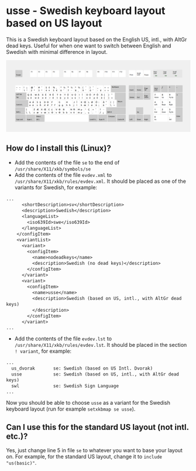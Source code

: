 usse - Swedish keyboard layout based on US layout
=================================================

This is a Swedish keyboard layout based on the English US, intl., with AltGr
dead keys. Useful for when one want to switch between English and Swedish with
minimal difference in layout.

![layout](usse.png)

## How do I install this (Linux)?

- Add the contents of the file `se` to the end of
  `/usr/share/X11/xkb/symbols/se`
- Add the contents of the file `evdev.xml` to
  `/usr/share/X11/xkb/rules/evdev.xml`. It should be placed as one of the
  variants for Swedish, for example:

```
...
      <shortDescription>sv</shortDescription>
      <description>Swedish</description>
      <languageList>
        <iso639Id>swe</iso639Id>
      </languageList>
    </configItem>
    <variantList>
      <variant>
        <configItem>
          <name>nodeadkeys</name>
          <description>Swedish (no dead keys)</description>
        </configItem>
      </variant>
      <variant>
        <configItem>
          <name>usse</name>
          <description>Swedish (based on US, intl., with AltGr dead keys)
          </description>
        </configItem>
      </variant>
...
```

- Add the contents of the file `evdev.lst` to
  `/usr/share/X11/xkb/rules/evdev.lst`. It should be placed in the section `!
  variant`, for example:

```
...
  us_dvorak       se: Swedish (based on US Intl. Dvorak)
  usse            se: Swedish (based on US, intl., with AltGr dead keys)
  swl             se: Swedish Sign Language
...
```

Now you should be able to choose `usse` as a variant for the Swedish keyboard
layout (run for example `setxkbmap se usse`).

## Can I use this for the standard US layout (not intl. etc.)?

Yes, just change line 5 in file `se` to whatever you want to base your layout
on. For example, for the standard US layout, change it to `include "us(basic)"`.
